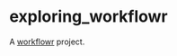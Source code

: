 # exploring_workflowr

A [workflowr][] project.

[workflowr]: https://github.com/workflowr/workflowr
